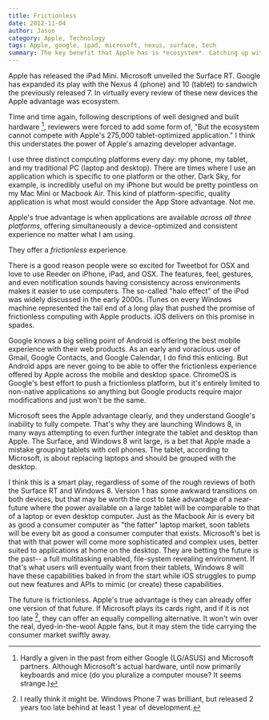 ```yaml
---
title: Frictionless
date: 2012-11-04
author: Jason
category: Apple, Technology
tags: Apple, google, ipad, microsoft, nexus, surface, tech
summary: The key benefit that Apple has is *ecosystem*. Catching up with high quality hardware is just not enough.
---
```


Apple has released the iPad Mini. Microsoft unveiled the Surface RT. Google has expanded its play with the Nexus 4 (phone) and 10 (tablet) to sandwich the previously released 7. In virtually every review of these
new devices the Apple advantage was ecosystem.

Time and time again, following descriptions of well designed and built hardware [^hardware], reviewers were forced to add some form of, "But the ecosystem cannot compete with Apple's 275,000 tablet-optimized application." I think this understates the power of Apple's amazing developer advantage.

I use three distinct computing platforms every day: my phone, my tablet, and my traditional PC (laptop and desktop). There are times where I use an application which is specific to one platform or the other. Dark Sky,
for example, is incredibly useful on my iPhone but would be pretty pointless on my Mac Mini or Macbook Air. This kind of platform-specific, quality application is what most would consider the App Store advantage. Not me.

Apple's true advantage is when applications are available *across all three platforms*, offering simultaneously a device-optimized and consistent experience no matter what I am using.

They offer a *frictionless* experience.

There is a good reason people were so excited for Tweetbot for OSX and love to use Reeder on iPhone, iPad, and OSX. The features, feel, gestures, and even notification sounds having consistency across
environments makes it easier to use computers. The so-called "halo effect" of the iPod was widely discussed in the early 2000s. iTunes on every Windows machine represented the tail end of a long play that pushed the promise of frictionless computing with Apple products. iOS delivers on this promise in spades.

Google knows a big selling point of Android is offering the best mobile experience with their web products. As an early and voracious user of Gmail, Google Contacts, and Google Calendar, I do find this enticing. But Android apps are never going to be able to offer the frictionless experience offered by Apple across the mobile and desktop space. ChromeOS is Google's best effort to push a frictionless platform, but it's entirely limited to non-native applications so anything but Google products require major modifications and just won't be the same.

Microsoft sees the Apple advantage clearly, and they understand Google's inability to fully compete. That's why they are launching Windows 8, in many ways attempting to even further integrate the tablet and desktop than Apple. The Surface, and Windows 8 writ large, is a bet that Apple made a mistake grouping tablets with cell phones. The tablet, according to Microsoft, is about replacing laptops and should be grouped with the desktop.

I think this is a smart play, regardless of some of the rough reviews of both the Surface RT and Windows 8. Version 1 has some awkward transitions on both devices, but that may be worth the cost to take advantage of a near-future where the power available on a large tablet will be comparable to that of a laptop or even desktop computer. Just as the Macbook Air is every bit as good a consumer computer as "the fatter" laptop market, soon tablets will be every bit as good a consumer computer that exists. Microsoft's bet is that with that power will come more sophisticated and complex uses, better suited to applications at home on the desktop. They are betting the future is the past-- a full multitasking enabled, file-system revealing environment. If that's what users will eventually want from their tablets, Windows 8 will have these capabilities baked in from the start while iOS struggles to pump out new features and APIs to mimic (or create) these capabilities.

The future is frictionless. Apple's true advantage is they can already offer one version of that future. If Microsoft plays its cards right, and if it is not too late [^toolate], they can offer an equally compelling alternative. It won't win over the real, dyed-in-the-wool Apple fans, but it may stem the tide carrying the consumer market swiftly away.

[^hardware]: Hardly a given in the past from either Google (LG/ASUS) and Microsoft partners. Although Microsoft's actual hardware, until now primarily keyboards and mice (do you pluralize a computer mouse? It seems strange.)

[^toolate]: I really think it might be. Windows Phone 7 was brilliant, but released 2 years too late behind at least 1 year of development.
